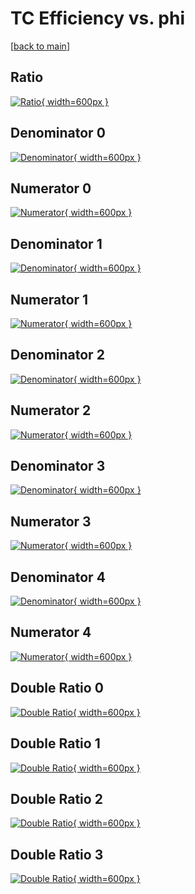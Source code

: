 # TC Efficiency vs. phi

[[back to main](./)]



## Ratio

[![Ratio](../mtv/var/TC_base_0_1_eff_phi.png){ width=600px }](../mtv/var/TC_base_0_1_eff_phi.pdf)

## Denominator 0

[![Denominator](../mtv/den/TC_base_0_1_eff_phi_den0.png){ width=600px }](../mtv/den/TC_base_0_1_eff_phi_den0.pdf)

## Numerator 0

[![Numerator](../mtv/num/TC_base_0_1_eff_phi_num0.png){ width=600px }](../mtv/num/TC_base_0_1_eff_phi_num0.pdf)

## Denominator 1

[![Denominator](../mtv/den/TC_base_0_1_eff_phi_den1.png){ width=600px }](../mtv/den/TC_base_0_1_eff_phi_den1.pdf)

## Numerator 1

[![Numerator](../mtv/num/TC_base_0_1_eff_phi_num1.png){ width=600px }](../mtv/num/TC_base_0_1_eff_phi_num1.pdf)

## Denominator 2

[![Denominator](../mtv/den/TC_base_0_1_eff_phi_den2.png){ width=600px }](../mtv/den/TC_base_0_1_eff_phi_den2.pdf)

## Numerator 2

[![Numerator](../mtv/num/TC_base_0_1_eff_phi_num2.png){ width=600px }](../mtv/num/TC_base_0_1_eff_phi_num2.pdf)

## Denominator 3

[![Denominator](../mtv/den/TC_base_0_1_eff_phi_den3.png){ width=600px }](../mtv/den/TC_base_0_1_eff_phi_den3.pdf)

## Numerator 3

[![Numerator](../mtv/num/TC_base_0_1_eff_phi_num3.png){ width=600px }](../mtv/num/TC_base_0_1_eff_phi_num3.pdf)

## Denominator 4

[![Denominator](../mtv/den/TC_base_0_1_eff_phi_den4.png){ width=600px }](../mtv/den/TC_base_0_1_eff_phi_den4.pdf)

## Numerator 4

[![Numerator](../mtv/num/TC_base_0_1_eff_phi_num4.png){ width=600px }](../mtv/num/TC_base_0_1_eff_phi_num4.pdf)

## Double Ratio 0

[![Double Ratio](../mtv/ratio/TC_base_0_1_eff_phi_ratio0.png){ width=600px }](../mtv/ratio/TC_base_0_1_eff_phi_ratio0.pdf)

## Double Ratio 1

[![Double Ratio](../mtv/ratio/TC_base_0_1_eff_phi_ratio1.png){ width=600px }](../mtv/ratio/TC_base_0_1_eff_phi_ratio1.pdf)

## Double Ratio 2

[![Double Ratio](../mtv/ratio/TC_base_0_1_eff_phi_ratio2.png){ width=600px }](../mtv/ratio/TC_base_0_1_eff_phi_ratio2.pdf)

## Double Ratio 3

[![Double Ratio](../mtv/ratio/TC_base_0_1_eff_phi_ratio3.png){ width=600px }](../mtv/ratio/TC_base_0_1_eff_phi_ratio3.pdf)

